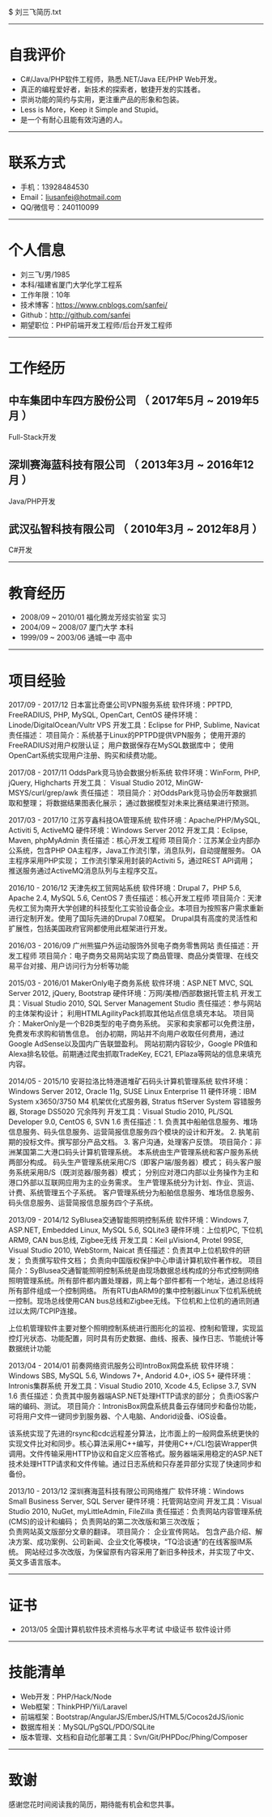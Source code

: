 $ 刘三飞简历.txt

---

# 自我评价

- C#/Java/PHP软件工程师，熟悉.NET/Java EE/PHP Web开发。
- 真正的编程爱好者，新技术的探索者，敏捷开发的实践者。
- 崇尚功能的简约与实用，更注重产品的形象和包装。
- Less is More，Keep it Simple and Stupid。
- 是一个有耐心且能有效沟通的人。

---

# 联系方式

- 手机：13928484530 
- Email：liusanfei@hotmail.com
- QQ/微信号：240110099 

---

# 个人信息

 - 刘三飞/男/1985 
 - 本科/福建省厦门大学化学工程系 
 - 工作年限：10年
 - 技术博客：https://www.cnblogs.com/sanfei/
 - Github：http://github.com/sanfei 
 - 期望职位：PHP前端开发工程师/后台开发工程师

---

# 工作经历

## 中车集团中车四方股份公司 （ 2017年5月 ~ 2019年5月 ）

Full-Stack开发

## 深圳赛海蓝科技有限公司 （ 2013年3月 ~ 2016年12月 ）

Java/PHP开发

## 武汉弘智科技有限公司 （ 2010年3月 ~ 2012年8月 ）

C#开发

---

# 教育经历

- 2008/09 ~ 2010/01 福化腾龙芳烃实验室 实习
- 2004/09 ~ 2008/07	厦门大学 本科
- 1999/09 ~ 2003/06 通城一中 高中

---

# 项目经验

2017/09 - 2017/12	日本富比奇堡公司VPN服务系统
	软件环境：PPTPD, FreeRADIUS, PHP, MySQL, OpenCart, CentOS
	硬件环境：Linode/DigitalOcean/Vultr VPS
	开发工具：Eclipse for PHP, Sublime, Navicat
	责任描述：
	项目简介：系统基于Linux的PPTPD提供VPN服务；
使用开源的FreeRADIUS对用户权限认证；
用户数据保存在MySQL数据库中；
使用OpenCart系统实现用户注册、购买和续费功能。

2017/08 - 2017/11	OddsPark竞马协会数据分析系统
	软件环境：WinForm, PHP, jQuery, Highcharts
	开发工具： Visual Studio 2012, MinGW-MSYS/curl/grep/awk
	责任描述：
	项目简介：对OddsPark竞马协会历年数据抓取和整理；
将数据结果图表化展示；
通过数据模型对未来比赛结果进行预测。

2017/03 - 2017/10	江苏亨鑫科技OA管理系统
	软件环境：Apache/PHP/MySQL, Activiti 5, ActiveMQ
	硬件环境：Windows Server 2012
	开发工具：Eclipse, Maven, phpMyAdmin
	责任描述：核心开发工程师
	项目简介：江苏某企业内部办公系统，包含PHP OA主程序，Java工作流引擎，消息队列，自动提醒服务。
OA主程序采用PHP实现；
工作流引擎采用封装的Activiti 5，通过REST API调用；
推送服务通过ActiveMQ消息队列与主程序交互。

2016/10 - 2016/12	天津先权工贸网站系统
	软件环境：Drupal 7，PHP 5.6, Apache 2.4, MySQL 5.6, CentOS 7
	责任描述：核心开发工程师
	项目简介：天津先权工贸为南开大学创建的科技型化工实验设备企业。本项目为按照客户需求重新进行定制开发。使用了国际先进的Drupal 7.0框架。
Drupal具有高度的灵活性和扩展性，包括美国政府官网都使用此框架进行开发。 

2016/03 - 2016/09	广州熊猫户外运动服饰外贸电子商务零售网站
	责任描述：开发工程师
	项目简介：电子商务交易网站实现了商品管理、商品分类管理、在线交易平台对接、用户访问行为分析等功能

2015/03 - 2016/01	MakerOnly电子商务系统
	软件环境：ASP.NET MVC, SQL Server 2012, jQuery, Bootstrap
	硬件环境：万网/美橙/西部数据托管主机
	开发工具：Visual Studio 2010, SQL Server Management Studio
	责任描述：参与网站的主体架构设计；
利用HTMLAgilityPack抓取其他站点信息填充本站。
	项目简介：MakerOnly是一个B2B类型的电子商务系统。
买家和卖家都可以免费注册，免费发布求购和销售信息。
创办初期，网站并不向用户收取任何费用，通过Google AdSense以及国内广告联盟盈利。
网站初期内容较少，Google PR值和Alexa排名较低。前期通过爬虫抓取TradeKey, EC21, EPlaza等网站的信息来填充内容。

2014/05 - 2015/10	安哥拉洛比特港道堆矿石码头计算机管理系统
	软件环境：Windows Server 2012, Oracle 11g, SUSE Linux Enterprise 11
	硬件环境：IBM System x3650/3750 M4 机架优化式服务器, Stratus ftServer System 容错服务器, Storage DS5020 冗余阵列
	开发工具：Visual Studio 2010, PL/SQL Developer 9.0, CentOS 6, SVN 1.6
	责任描述：1. 负责其中船舶信息服务、堆场信息服务、码头信息服务、运营简报信息服务四个模块的设计和开发。 
2. 执笔前期的投标文件。撰写部分产品文档。 
3. 客户沟通，处理客户反馈。
	项目简介：非洲某国第二大港口码头计算机管理系统。 
本系统由生产管理系统和客户服务系统两部分构成。 
码头生产管理系统采用C/S（即客户端/服务器）模式； 
码头客户服务系统采用B/S（既浏览器/服务器）模式； 
分别应对港口内部以业务操作为主和港口外部以互联网应用为主的业务需求。 
生产管理系统分为计划、作业、货运、计费、系统管理五个子系统。 
客户管理系统分为船舶信息服务、堆场信息服务、码头信息服务、运营简报信息服务四个子系统。 

2013/09 - 2014/12	SyBlusea交通智能照明控制系统
	软件环境：Windows 7, ASP.NET, Embedded Linux, MySQL 5.6, SQLite3
	硬件环境：上位机PC, 下位机ARM9, CAN bus总线, Zigbee无线
	开发工具：Keil μVision4, Protel 99SE, Visual Studio 2010, WebStorm, Naicat
	责任描述：负责其中上位机软件的研发； 
负责撰写软件文档； 
负责向中国版权保护中心申请计算机软件著作权。
	项目简介：SyBlusea交通智能照明控制系统是由现场数据总线构成的分布式控制网络照明管理系统。所有部件都内置处理器，网上每个部件都有一个地址，通过总线将所有部件组成一个控制网络。
所有RTU由ARM9的集中控制器Linux下位机系统统一控制。现场总线使用CAN bus总线和Zigbee无线。下位机和上位机的通讯则通过以太网/TCPIP连接。

上位机管理软件主要对整个照明控制系统进行图形化的监视、控制和管理，实现监控灯光状态、功能配置，同时具有历史数据、曲线、报表、操作日志、节能统计等数据统计功能

2013/04 - 2014/01	前奏网络资讯服务公司IntroBox网盘系统
	软件环境：Windows SBS, MySQL 5.6, Windows 7+, Andorid 4.0+, iOS 5+
	硬件环境：Intronis集群系统
	开发工具：Visual Studio 2010, Xcode 4.5, Eclipse 3.7, SVN 1.6
	责任描述：负责其中服务器端ASP.NET处理HTTP请求的部分；
负责iOS客户端的编码、测试。
	项目简介：IntronisBox网盘系统具备云存储同步和备份功能，可将用户文件一键同步到服务器、个人电脑、Andorid设备、iOS设备。

该系统实现了先进的rsync和cdc远程差分算法，比市面上的一般网盘系统更快的实现文件比对和同步。核心算法采用C++编写，并使用C++/CLI包装Wrapper供调用。文件传输采用HTTP协议和自定义应答格式。服务器端采用稳定的ASP.NET技术处理HTTP请求和文件传输。通过日志系统和只存差异部分实现了快速同步和备份。

2013/10 - 2013/12	深圳赛海蓝科技有限公司网络推广
	软件环境：Windows Small Business Server, SQL Server
	硬件环境：托管网站空间
	开发工具：Visual Studio 2010, NuGet, myLittleAdmin, FileZilla
	责任描述：负责网站内容管理系统(CMS)的设计和编码； 
负责网站的第二次改版和第三次改版；  
负责网站英文版部分文章的翻译。
	项目简介：
 企业宣传网站。
 包含产品介绍、解决方案、成功案例、公司新闻、企业文化等模块，“TQ洽谈通”的在线客服IM系统。 
 网站经过多次改版，为保留原有内容采用了新旧多种技术，并实现了中文、英文多语言版本。


---

# 证书

- 2013/05	全国计算机软件技术资格与水平考试 中级证书 软件设计师

---

# 技能清单

- Web开发：PHP/Hack/Node
- Web框架：ThinkPHP/Yii/Laravel
- 前端框架：Bootstrap/AngularJS/EmberJS/HTML5/Cocos2dJS/ionic
- 数据库相关：MySQL/PgSQL/PDO/SQLite
- 版本管理、文档和自动化部署工具：Svn/Git/PHPDoc/Phing/Composer

---

# 致谢

感谢您花时间阅读我的简历，期待能有机会和您共事。
